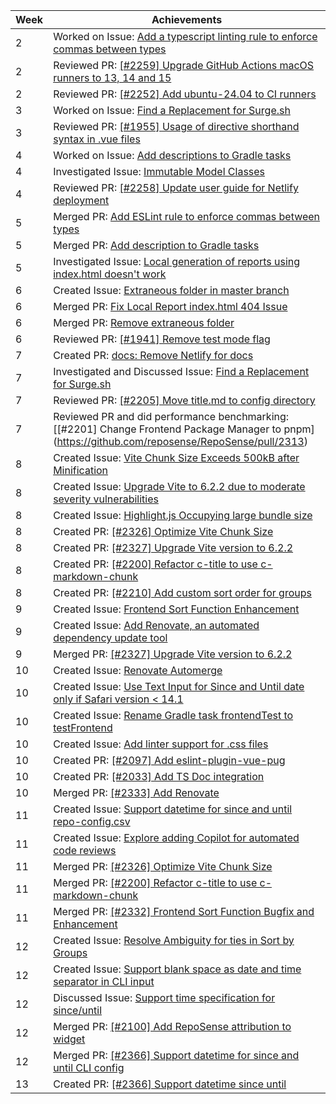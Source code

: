 | Week | Achievements                                                                                                                                       |
| ---- | -------------------------------------------------------------------------------------------------------------------------------------------------- |
| 2    | Worked on Issue: [Add a typescript linting rule to enforce commas between types](https://github.com/reposense/RepoSense/issues/2190)               |
| 2    | Reviewed PR: [[#2259] Upgrade GitHub Actions macOS runners to 13, 14 and 15](https://github.com/reposense/RepoSense/pull/2260)                     |
| 2    | Reviewed PR: [[#2252] Add ubuntu-24.04 to CI runners](https://github.com/reposense/RepoSense/pull/2261)                                            |
| 3    | Worked on Issue: [Find a Replacement for Surge.sh](https://github.com/reposense/RepoSense/issues/2276)                                             |
| 3    | Reviewed PR: [[#1955] Usage of directive shorthand syntax in .vue files](https://github.com/reposense/RepoSense/pull/2290)                         |
| 4    | Worked on Issue: [Add descriptions to Gradle tasks](https://github.com/reposense/RepoSense/issues/1952)                                            |
| 4    | Investigated Issue: [Immutable Model Classes](https://github.com/reposense/RepoSense/issues/2225)                                                  |
| 4    | Reviewed PR: [[#2258] Update user guide for Netlify deployment](https://github.com/reposense/RepoSense/pull/2294)                                  |
| 5    | Merged PR: [Add ESLint rule to enforce commas between types](https://github.com/reposense/RepoSense/pull/2287)                                     |
| 5    | Merged PR: [Add description to Gradle tasks](https://github.com/reposense/RepoSense/pull/2288)                                                     |
| 5    | Investigated Issue: [Local generation of reports using index.html doesn't work](https://github.com/reposense/RepoSense/issues/2289)                |
| 6    | Created Issue: [Extraneous folder in master branch](https://github.com/reposense/RepoSense/issues/2302)                                            |
| 6    | Merged PR: [Fix Local Report index.html 404 Issue](https://github.com/reposense/RepoSense/pull/2300)                                               |
| 6    | Merged PR: [Remove extraneous folder](https://github.com/reposense/RepoSense/pull/2301)                                                            |
| 6    | Reviewed PR: [[#1941] Remove test mode flag](https://github.com/reposense/RepoSense/pull/2314)                                                     |
| 7    | Created PR: [docs: Remove Netlify for docs](https://github.com/reposense/RepoSense/pull/2321)                                                      |
| 7    | Investigated and Discussed Issue: [Find a Replacement for Surge.sh](https://github.com/reposense/RepoSense/issues/2276)                            |
| 7    | Reviewed PR: [[#2205] Move title.md to config directory](https://github.com/reposense/RepoSense/pull/2315)                                         |
| 7    | Reviewed PR and did performance benchmarking: [[#2201] Change Frontend Package Manager to pnpm] (https://github.com/reposense/RepoSense/pull/2313) |
| 8    | Created Issue: [Vite Chunk Size Exceeds 500kB after Minification](https://github.com/reposense/RepoSense/issues/2326)                              |
| 8    | Created Issue: [Upgrade Vite to 6.2.2 due to moderate severity vulnerabilities](https://github.com/reposense/RepoSense/issues/2327)                |
| 8    | Created Issue: [Highlight.js Occupying large bundle size ](https://github.com/reposense/RepoSense/issues/2330)                                     |
| 8    | Created PR: [[#2326] Optimize Vite Chunk Size](https://github.com/reposense/RepoSense/pull/2325)                                                   |
| 8    | Created PR: [[#2327] Upgrade Vite version to 6.2.2](https://github.com/reposense/RepoSense/pull/2328)                                              |
| 8    | Created PR: [[#2200] Refactor c-title to use c-markdown-chunk](https://github.com/reposense/RepoSense/pull/2329)                                   |
| 8    | Created PR: [[#2210] Add custom sort order for groups](https://github.com/reposense/RepoSense/pull/2331)                                           |
| 9    | Created Issue: [Frontend Sort Function Enhancement](https://github.com/reposense/RepoSense/issues/2332)                                            |
| 9    | Created Issue: [Add Renovate, an automated dependency update tool](https://github.com/reposense/RepoSense/issues/2333)                             |
| 9    | Merged PR: [[#2327] Upgrade Vite version to 6.2.2](https://github.com/reposense/RepoSense/pull/2327)                                               |
| 10   | Created Issue: [Renovate Automerge](https://github.com/reposense/RepoSense/issues/2367)                                                            |
| 10   | Created Issue: [Use Text Input for Since and Until date only if Safari version < 14.1](https://github.com/reposense/RepoSense/issues/2368)         |
| 10   | Created Issue: [Rename Gradle task frontendTest to testFrontend](https://github.com/reposense/RepoSense/issues/2371)                               |
| 10   | Created Issue: [Add linter support for .css files](https://github.com/reposense/RepoSense/issues/2344)                                             |
| 10   | Created PR: [[#2097] Add eslint-plugin-vue-pug](https://github.com/reposense/RepoSense/pull/2341)                                                  |
| 10   | Created PR: [[#2033] Add TS Doc integration](https://github.com/reposense/RepoSense/pull/2342)                                                     |
| 10   | Merged PR: [[#2333] Add Renovate](https://github.com/reposense/RepoSense/pull/2335)                                                                |
| 11   | Created Issue: [Support datetime for since and until repo-config.csv](https://github.com/reposense/RepoSense/issues/2373)                          |
| 11   | Created Issue: [Explore adding Copilot for automated code reviews](https://github.com/reposense/RepoSense/issues/2372)                             |
| 11   | Merged PR: [[#2326] Optimize Vite Chunk Size](https://github.com/reposense/RepoSense/pull/2325)                                                    |
| 11   | Merged PR: [[#2200] Refactor c-title to use c-markdown-chunk](https://github.com/reposense/RepoSense/pull/2329)                                    |
| 11   | Merged PR: [[#2332] Frontend Sort Function Bugfix and Enhancement](https://github.com/reposense/RepoSense/pull/2337)                               |
| 12   | Created Issue: [Resolve Ambiguity for ties in Sort by Groups](https://github.com/reposense/RepoSense/issues/2376)                                  |
| 12   | Created Issue: [Support blank space as date and time separator in CLI input](https://github.com/reposense/RepoSense/issues/2375)                   |
| 12   | Discussed Issue: [Support time specification for since/until ](https://github.com/reposense/RepoSense/issues/2366)                                 |
| 12   | Merged PR: [[#2100] Add RepoSense attribution to widget](https://github.com/reposense/RepoSense/pull/2343)                                         |
| 12   | Merged PR: [[#2366] Support datetime for since and until CLI config](https://github.com/reposense/RepoSense/pull/2369)                             |
| 13   | Created PR: [[#2366] Support datetime since until](https://github.com/reposense/RepoSense/pull/2388)                                               |
